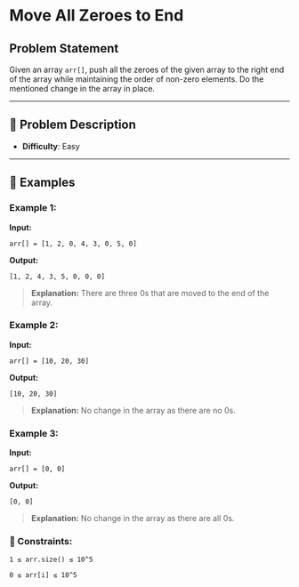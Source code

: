 # Move All Zeroes to End

## Problem Statement

Given an array `arr[]`, push all the zeroes of the given array to the right end of the array while maintaining the order of non-zero elements. Do the mentioned change in the array in place.

---

## 📝 Problem Description

- **Difficulty**: Easy

---

## 🏅 Examples

### Example 1:
**Input:**
```plaintext
arr[] = [1, 2, 0, 4, 3, 0, 5, 0]
```
**Output:**

```plaintext
[1, 2, 4, 3, 5, 0, 0, 0]
```
> **Explanation:** There are three 0s that are moved to the end of the array.

### Example 2:
**Input:**

```plaintext
arr[] = [10, 20, 30]
```
**Output:**

```plaintext
[10, 20, 30]
```
> **Explanation:** No change in the array as there are no 0s.

### Example 3:
**Input:**

```plaintext
arr[] = [0, 0]
```
**Output:**

```plaintext
[0, 0]
```
> **Explanation:** No change in the array as there are all 0s.

### 📏 Constraints:
```
1 ≤ arr.size() ≤ 10^5
```
```
0 ≤ arr[i] ≤ 10^5
```
